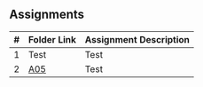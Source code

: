 ##  Assignments

|   #   | Folder Link | Assignment Description |
| :---: | ----------- | ---------------------- |
|   1   | Test  | Test    |
|   2   | [A05](A05/) | Test    |
